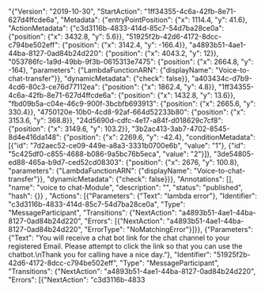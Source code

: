 
"{\"Version\": \"2019-10-30\", \"StartAction\": \"1ff34355-4c6a-42fb-8e71-627d4ffcde6a\", \"Metadata\": {\"entryPointPosition\": {\"x\": 1114.4, \"y\": 41.6}, \"ActionMetadata\": {\"c3d3116b-4833-414d-85c7-54d7ba28ce0a\": {\"position\": {\"x\": 3432.8, \"y\": 5.6}}, \"51925f2b-42d6-4172-8dcc-c794be502eff\": {\"position\": {\"x\": 3142.4, \"y\": -166.4}}, \"a4893b51-4ae1-44ba-8127-0ad84b24d220\": {\"position\": {\"x\": 4043.2, \"y\": 12}}, \"053786fc-1a9d-49bb-9f3b-0615313e7475\": {\"position\": {\"x\": 2664.8, \"y\": -164}, \"parameters\": {\"LambdaFunctionARN\": {\"displayName\": \"Voice-to-chat-transfer\"}}, \"dynamicMetadata\": {\"check\": false}}, \"a403434c-d7b9-4cd6-80c3-ce76d77112ea\": {\"position\": {\"x\": 1862.4, \"y\": 4.8}}, \"1ff34355-4c6a-42fb-8e71-627d4ffcde6a\": {\"position\": {\"x\": 1432.8, \"y\": 13.6}}, \"fbd09b5a-c04e-46c9-900f-3bcbfb693913\": {\"position\": {\"x\": 2665.6, \"y\": 330.4}}, \"4750120e-10b0-4cd8-92af-664d52233b80\": {\"position\": {\"x\": 3153.6, \"y\": 368.8}}, \"24d5690d-cdfc-4e17-a84f-d018629c7cf8\": {\"position\": {\"x\": 3149.6, \"y\": 103.2}}, \"3b2ac413-3ab7-4702-8545-8d4e416da148\": {\"position\": {\"x\": 2269.6, \"y\": -42.4}, \"conditionMetadata\": [{\"id\": \"7d2aec52-ce09-449e-a8a3-3331b0700e6b\", \"value\": \"1\"}, {\"id\": \"5c425df0-c855-4688-b086-9a5bc76b5eca\", \"value\": \"2\"}]}, \"3de54805-ed88-465a-b9d7-ced52cd08303\": {\"position\": {\"x\": 2676, \"y\": 100.8}, \"parameters\": {\"LambdaFunctionARN\": {\"displayName\": \"Voice-to-chat-transfer\"}}, \"dynamicMetadata\": {\"check\": false}}}, \"Annotations\": [], \"name\": \"voice to chat-Module\", \"description\": \"\", \"status\": \"published\", \"hash\": {}} , \"Actions\": [{\"Parameters\": {\"Text\": \"lambda error\"}, \"Identifier\": \"c3d3116b-4833-414d-85c7-54d7ba28ce0a\", \"Type\": \"MessageParticipant\", \"Transitions\": {\"NextAction\": \"a4893b51-4ae1-44ba-8127-0ad84b24d220\", \"Errors\": [{\"NextAction\": \"a4893b51-4ae1-44ba-8127-0ad84b24d220\", \"ErrorType\": \"NoMatchingError\"}]}}, {\"Parameters\": {\"Text\": \"You will receive a chat bot link for the chat channel to your registered Email. Please attempt to click the link so that you can use the chatbot.\\nThank you for calling have a nice day.\"}, \"Identifier\": \"51925f2b-42d6-4172-8dcc-c794be502eff\", \"Type\": \"MessageParticipant\", \"Transitions\": {\"NextAction\": \"a4893b51-4ae1-44ba-8127-0ad84b24d220\", \"Errors\": [{\"NextAction\": \"c3d3116b-4833
